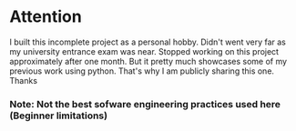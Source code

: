 # Attention
I built this incomplete project as a personal hobby. Didn't went very far as my university entrance exam was near.
Stopped working on this project approximately after one month. But it pretty much showcases some of my previous work using python. That's why I am publicly sharing this one.
Thanks
### Note: Not the best sofware engineering practices used here (Beginner limitations)
